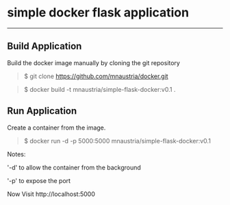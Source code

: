 # simple docker flask application

----


## Build Application

Build the docker image manually by cloning the git repository
> $ git clone https://github.com/mnaustria/docker.git

> $ docker build -t mnaustria/simple-flask-docker:v0.1 .

 ## Run Application

Create a container from the image.

> $ docker run -d -p 5000:5000 mnaustria/simple-flask-docker:v0.1

Notes:

'-d' to allow the container from the background

'-p' to expose the port 

Now Visit http://localhost:5000

